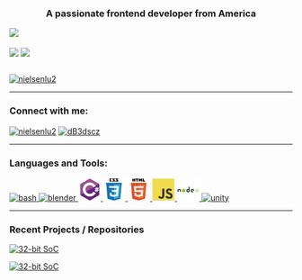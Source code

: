 <h3 align="center">A passionate frontend developer from America</h3>

![](https://komarev.com/ghpvc/?username=nielsenlu2&label=Profile+Views)

<div>
  <img align="center" width=55% src="https://github-readme-stats.vercel.app/api?username=nielsenlu2&include_all_commits=true&show_icons=true&hide=issues&count_private=true&theme=onedark" />
  <img align="center" width=40% src="https://github-readme-stats.vercel.app/api/top-langs/?username=nielsenlu2&layout=compact&langs_count=6&theme=onedark" />
</div>

<br>

<p align="left"> <a href="https://github.com/ryo-ma/github-profile-trophy/"><img src="https://github-profile-trophy.vercel.app/?username=nielsenlu2&theme=onedark3&margin-w=15&margin-h=15" alt="nielsenlu2" /></a> </p>

<hr>

<h3 align="left">Connect with me:</h3>
<p align="left">
<a href="https://www.youtube.com/c/nielsenlu2" target="blank"><img align="center" src="https://raw.githubusercontent.com/rahuldkjain/github-profile-readme-generator/master/src/images/icons/Social/youtube.svg" alt="nielsenlu2" height="30" width="40" /></a>
<a href="https://discord.gg/dB3dscz" target="blank"><img align="center" src="https://raw.githubusercontent.com/rahuldkjain/github-profile-readme-generator/master/src/images/icons/Social/discord.svg" alt="dB3dscz" height="30" width="40" /></a>
</p>

<hr>

<h3 align="left">Languages and Tools:</h3>
<p align="left"> <a href="https://www.gnu.org/software/bash/" target="_blank" rel="noreferrer"> 
 <img src="https://www.vectorlogo.zone/logos/gnu_bash/gnu_bash-icon.svg" alt="bash" width="40" height="40"/> </a> <a href="https://www.blender.org/" target="_blank" rel="noreferrer"> 
 <img src="https://download.blender.org/branding/community/blender_community_badge_white.svg" alt="blender" width="40" height="40"/> </a> <a href="https://www.w3schools.com/cs/" target="_blank" rel="noreferrer"> 
 <img src="https://raw.githubusercontent.com/devicons/devicon/master/icons/csharp/csharp-original.svg" alt="csharp" width="40" height="40"/> </a> <a href="https://www.w3schools.com/css/" target="_blank" rel="noreferrer"> 
 <img src="https://raw.githubusercontent.com/devicons/devicon/master/icons/css3/css3-original-wordmark.svg" alt="css3" width="40" height="40"/> </a> <a href="https://cloud.google.com" target="_blank" rel="noreferrer"> 
 <img src="https://raw.githubusercontent.com/devicons/devicon/master/icons/html5/html5-original-wordmark.svg" alt="html5" width="40" height="40"/> </a> <a href="https://www.adobe.com/in/products/illustrator.html" target="_blank" rel="noreferrer"> 
 <img src="https://raw.githubusercontent.com/devicons/devicon/master/icons/javascript/javascript-original.svg" alt="javascript" width="40" height="40"/> </a> <a href="https://www.linux.org/" target="_blank" rel="noreferrer"> 
 <img src="https://raw.githubusercontent.com/devicons/devicon/master/icons/nodejs/nodejs-original-wordmark.svg" alt="nodejs" width="40" height="40"/> </a> <a href="https://www.photoshop.com/en" target="_blank" rel="noreferrer"> 
 <img src="https://www.vectorlogo.zone/logos/unity3d/unity3d-icon.svg" alt="unity" width="40" height="40"/> </a> </p>

<hr>

<h3 align="left">Recent Projects / Repositories</h3>

[![32-bit SoC](https://github-readme-stats.vercel.app/api/pin/?username=nielsenlu2&repo=SEMAG&show_owner=false&theme=onedark)](https://github.com/nielsenlu2/SEMAG)

[![32-bit SoC](https://github-readme-stats.vercel.app/api/pin/?username=nielsenlu2&repo=Portfolio&show_owner=false&theme=onedark)](https://github.com/nielsenlu2/Portfolio)
